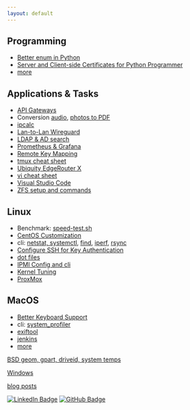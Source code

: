 ```yaml
---
layout: default
---
```

## Programming

* [Better enum in Python](programming/python-string-enum.html)
* [Server and Client-side Certificates for Python
Programmer](programming/https.html)
* [more](programming/)

## Applications & Tasks

* [API Gateways](api-gateways.html)
* Conversion [audio](linux/convert-audio.html),
[photos to PDF](linux/convert-image2pdf.html)
* [ipcalc](linux/cli-ipcalc.html)
* [Lan-to-Lan Wireguard](wireguard.html)
* [LDAP & AD search](cli-ldap.html)
* [Prometheus & Grafana](linux/prometheus-grafana.html)
* [Remote Key Mapping](linux/remote.html)
* [tmux cheat sheet](linux/tmux.html)
* [Ubiquity EdgeRouter X](ubiquity.html)
* [vi cheat sheet](vi.html)
* [Visual Studio Code](dot-vscode.html)
* [ZFS setup and commands](zfs.html)

## Linux

* Benchmark: [speed-test.sh](linux/speed-test.sh)
* [CentOS Customization](centos/)
* cli: [netstat, systemctl](linux/cli.html), [find](linux/cli-find.html),
[iperf](linux/cli-iperf.html), [rsync](linux/cli-rsync.html)
* [Configure SSH for Key Authentication](linux/ssh.html)
* [dot files](linux/dot-files.md)
* [IPMI Config and cli](linux/cli-ipmi.html)
* [Kernel Tuning](linux/kernel-tuning.html)
* [ProxMox](proxmox/)

## MacOS

* [Better Keyboard Support](macos/keyboard.html)
* cli: [system_profiler](macos/cli.html)
* [exiftool](macos/cli-exiftool.html)
* [jenkins](macos/jenkins.html)
* [more](macos/)

[BSD geom, gpart, driveid, system temps](bsd/)

[Windows](windows/)


[blog posts](posts.html)


[![LinkedIn
Badge](https://img.shields.io/badge/-asokolsky-blue?style=flat&logo=Linkedin&logoColor=white)](https://www.linkedin.com/in/asokolsky/)
[![GitHub
Badge](https://img.shields.io/badge/-asokolsky-grey?style=flat&logo=Github&logoColor=white)](https://github.com/asokolsky)

